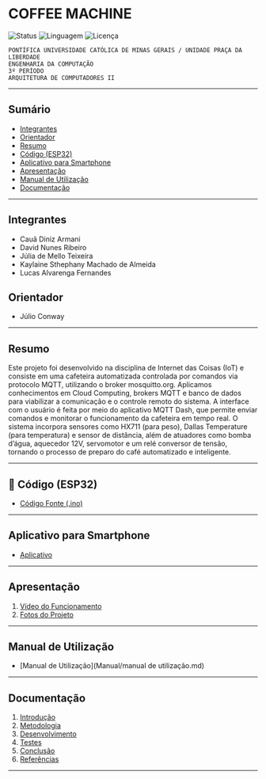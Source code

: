 # COFFEE MACHINE

![Status](https://img.shields.io/badge/status-finalizado-brightgreen) ![Linguagem](https://img.shields.io/badge/linguagem-C%2B%2B-blue) ![Licença](https://img.shields.io/badge/licença-MIT-green)

`PONTÍFICA UNIVERSIDADE CATÓLICA DE MINAS GERAIS / UNIDADE PRAÇA DA LIBERDADE`  
`ENGENHARIA DA COMPUTAÇÃO`  
`3º PERÍODO`  
`ARQUITETURA DE COMPUTADORES II`

---

## Sumário

- [Integrantes](#integrantes)  
- [Orientador](#orientador)  
- [Resumo](#resumo)  
- [Código (ESP32)](#-código-esp32)  
- [Aplicativo para Smartphone](#aplicativo-para-smartphone)  
- [Apresentação](#apresentação)  
- [Manual de Utilização](#manual-de-utilização)  
- [Documentação](#documentação)

---

## Integrantes

- Cauã Diniz Armani  
- David Nunes Ribeiro  
- Júlia de Mello Teixeira  
- Kaylaine Sthephany Machado de Almeida  
- Lucas Alvarenga Fernandes  

## Orientador

- Júlio Conway

---

## Resumo

Este projeto foi desenvolvido na disciplina de Internet das Coisas (IoT) e consiste em uma cafeteira automatizada controlada por comandos via protocolo MQTT, utilizando o broker mosquitto.org. Aplicamos conhecimentos em Cloud Computing, brokers MQTT e banco de dados para viabilizar a comunicação e o controle remoto do sistema. A interface com o usuário é feita por meio do aplicativo MQTT Dash, que permite enviar comandos e monitorar o funcionamento da cafeteira em tempo real. O sistema incorpora sensores como HX711 (para peso), Dallas Temperature (para temperatura) e sensor de distância, além de atuadores como bomba d’água, aquecedor 12V, servomotor e um relé conversor de tensão, tornando o processo de preparo do café automatizado e inteligente.

---

## 📂 Código (ESP32)

- [Código Fonte (.ino)](Codigo/codigo_final.ino)

---

## Aplicativo para Smartphone

- [Aplicativo](App/README.md)

---

## Apresentação

1. [Vídeo do Funcionamento](Apresentacao/README.md)  
2. [Fotos do Projeto](Apresentacao/README.md)

---

## Manual de Utilização

- [Manual de Utilização](Manual/manual de utilização.md)

---

## Documentação

1. [Introdução](Documentacao/01-Introducão.md)  
2. [Metodologia](Documentacao/02-MetodologiasÁgeis.md)  
3. [Desenvolvimento](Documentacao/03-Desenvolvimento.md)  
4. [Testes](Documentacao/04-Testes.md)  
5. [Conclusão](Documentacao/05-Conclusão.md)  
6. [Referências](Documentacao/06-Referências.md)

---
